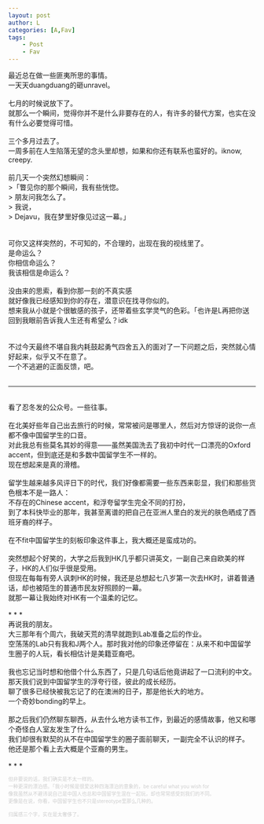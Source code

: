 ```yaml
---
layout: post
author: L
categories: [A,Fav]
tags:
    - Post
    - Fav
---
```

最近总在做一些匪夷所思的事情。<br>
一天天duangduang的砸unravel。<br>
<br>
七月的时候说放下了。<br>
就那么一个瞬间，觉得你并不是什么非要存在的人，有许多的替代方案，也实在没有什么必要觉得可惜。<br>
<br>
三个多月过去了。<br>
一周多前在人生陷落无望的念头里却想，如果和你还有联系也蛮好的。iknow, creepy.<br>
<br>
前几天一个突然幻想瞬间：<br>
    >「瞥见你的那个瞬间，我有些恍惚。<br>
    > 朋友问我怎么了。<br>
    > 我说，<br>
    > Dejavu，我在梦里好像见过这一幕。」<br>
<br>
<br>
可你又这样突然的，不可知的，不合理的，出现在我的视线里了。<br>
是命运么？<br>
你相信命运么？<br>
我该相信是命运么？<br>
<br>
没由来的思索，看到你那一刻的不真实感<br>
就好像我已经感知到你的存在，潜意识在找寻你似的。<br>
想来我从小就是个很敏感的孩子，还带着些玄学灵气的色彩。「也许是L再把你送回到我眼前告诉我人生还有希望么？idk<br>
<br>
<br>
不过今天最终不堪自我内耗鼓起勇气四舍五入的面对了一下问题之后，突然就心情好起来，似乎又不在意了。<br>
一个不逃避的正面反馈，吧。<br>
<br>
* * *
<br>
看了忍冬发的公众号。一些往事。<br>
<br>
在北美好些年自己出去旅行的时候，常常被问是哪里人，然后对方惊讶的说你一点都不像中国留学生的口音。<br>
对此我总有些莫名其妙的得意——虽然美国洗去了我初中时代一口漂亮的Oxford accent，但到底还是和多数中国留学生不一样的。<br>
现在想起来是真的滑稽。<br>
<br>
留学生越来越多风评日下的时代，我们好像都需要一些东西来彰显，我们和那些货色根本不是一路人：<br>
不存在的Chinese accent，和浮夸留学生完全不同的打扮，<br>
到了本科快毕业的那年，我甚至离谱的把自己在亚洲人里白的发光的肤色晒成了西班牙裔的样子。<br>
<br>
在不fit中国留学生的刻板印象这件事上，我大概还是蛮成功的。<br>
<br>
突然想起个好笑的，大学之后我到HK几乎都只讲英文，一副自己来自欧美的样子，HK的人们似乎很是受用。<br>
但现在每每有旁人讽刺HK的时候，我还是总想起七八岁第一次去HK时，讲着普通话，却也被陌生的普通市民友好照顾的一幕。<br>
就那一幕让我始终对HK有一个温柔的记忆。<br>
<br>
* * *
<br>
再说我的朋友。<br>
大三那年有个周六，我破天荒的清早就跑到Lab准备之后的作业。<br>
空荡荡的Lab只有我和J两个人。那时我对他的印象还停留在：从来不和中国留学生圈子的人玩，看长相估计是美籍亚裔吧。<br>
<br>
我也忘记当时想和他借个什么东西了，只是几句话后他竟讲起了一口流利的中文。<br>
那天我们说到中国留学生的浮夸行径，彼此的成长经历。<br>
聊了很多已经快被我忘记了的在澳洲的日子，那是他长大的地方。<br>
一个奇妙bonding的早上。<br>
<br>
那之后我们仍然聊东聊西，从去什么地方读书工作，到最近的感情故事，他又和哪个奇怪白人室友发生了什么。<br>
我们却很有默契的从不在中国留学生的圈子面前聊天，一副完全不认识的样子。<br>
他还是那个看上去大概是个亚裔的男生。<br>
<br>
* * *
<br>
<p style="font-size:10px;color:#cdcdcd">但非要说的话，我们确实是不太一样的。<br>
一种更深的漂泊感。「我小时候是很爱这种四海漂泊的意象的，be careful what you wish for<br>
像我虽然从不避讳说自己是中国人也总和中国留学生混在一起玩，却也常常感受到我们的不同。<br>
更像是在说，你看，中国留学生也不只是stereotype里那么几种的。<br>
<br>
归属感三个字，实在是太奢侈了。<br>
